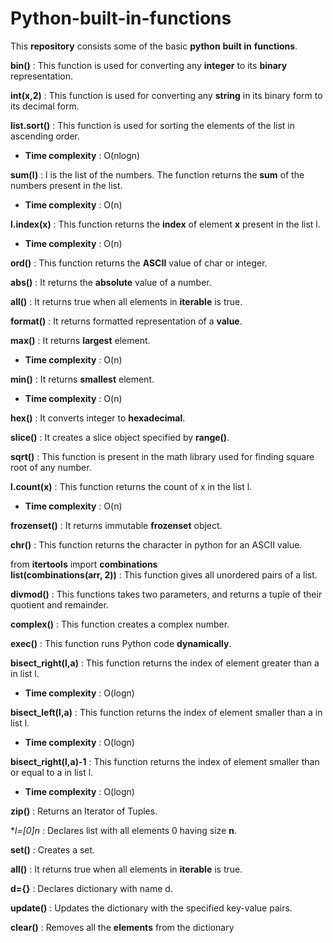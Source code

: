 # **Python-built-in-functions**
This **repository** consists some of the basic **python** **built in** **functions**.

**bin()** : This function is used for converting any **integer** to its **binary** representation.

**int(x,2)** : This function is used for converting any **string** in its binary form to its decimal form.

**list.sort()** : This function is used for sorting the elements of the list in ascending order.
  - **Time complexity** : O(nlogn)

**sum(l)** : l is the list of the numbers. The function returns the **sum** of the numbers present in the list.
  - **Time complexity** : O(n)

**l.index(x)** : This function returns the **index** of element **x** present in the list l.
  - **Time complexity** : O(n)

**ord()** : This function returns the **ASCII** value of char or integer.

**abs()** : It returns the **absolute** value of a number.

**all()** : It returns true when all elements in **iterable** is true.

**format()** : It returns formatted representation of a **value**.

**max()** : It returns **largest** element.
  - **Time complexity** : O(n)

**min()** : It returns **smallest** element.
  - **Time complexity** : O(n)

**hex()** : It converts integer to **hexadecimal**.

**slice()** : It creates a slice object specified by **range()**.

**sqrt()** : This function is present in the math library used for finding square root of any number.

**l.count(x)** : This function returns the count of x in the list l.
  - **Time complexity** : O(n)

**frozenset()** : It returns immutable **frozenset** object.

**chr()** : This function returns the character in python for an ASCII value.

from **itertools** import **combinations**  
**list(combinations(arr, 2))** : This function gives all unordered pairs of a list.  

**divmod()** : This functions takes two parameters, and returns a tuple of their quotient and remainder.  

**complex()** : This function creates a complex number.  

**exec()** : This function runs Python code **dynamically**.

**bisect_right(l,a)** : This function returns the index of element greater than a in list l.
  - **Time complexity** : O(logn)

**bisect_left(l,a)** : This function returns the index of element smaller than a in list l.
  - **Time complexity** : O(logn)

**bisect_right(l,a)-1** : This function returns the index of element smaller than or equal to a in list l.
  - **Time complexity** : O(logn)

**zip()** : Returns an Iterator of Tuples.

**l=[0]*n** : Declares list with all elements 0 having size **n**.

**set()** : Creates a set.

**all()** : It returns true when all elements in **iterable** is true.

**d={}** : Declares dictionary with name d.

**update()** :  Updates the dictionary with the specified key-value pairs.

**clear()**	: Removes all the **elements** from the dictionary

